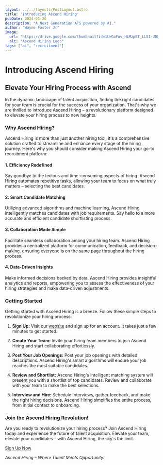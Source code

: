 ```yaml
---
layout: ../../layouts/PostLayout.astro
title: 'Introducing Ascend Hiring'
pubDate: 2024-01-20
description: "A Next Generation ATS powered by AI."
author: "Wayne Foster Jr"
image:
  url: "https://drive.google.com/thumbnail?id=1LNGaFov_HLMzpET_LL5I-UDFNsDyQhoE"
  alt: "Ascend Hiring Logo"
tags: ["ai", "recruitment"]
---
```


# Introducing Ascend Hiring

## Elevate Your Hiring Process with Ascend

In the dynamic landscape of talent acquisition, finding the right candidates for your team is crucial for the success of your organization. That's why we are thrilled to introduce Ascend Hiring – a revolutionary platform designed to elevate your hiring process to new heights.

### Why Ascend Hiring?

Ascend Hiring is more than just another hiring tool; it's a comprehensive solution crafted to streamline and enhance every stage of the hiring journey. Here's why you should consider making Ascend Hiring your go-to recruitment platform:

#### 1. **Efficiency Redefined**

Say goodbye to the tedious and time-consuming aspects of hiring. Ascend Hiring automates repetitive tasks, allowing your team to focus on what truly matters – selecting the best candidates.

#### 2. **Smart Candidate Matching**

Utilizing advanced algorithms and machine learning, Ascend Hiring intelligently matches candidates with job requirements. Say hello to a more accurate and efficient candidate shortlisting process.

#### 3. **Collaboration Made Simple**

Facilitate seamless collaboration among your hiring team. Ascend Hiring provides a centralized platform for communication, feedback, and decision-making, ensuring everyone is on the same page throughout the hiring process.

#### 4. **Data-Driven Insights**

Make informed decisions backed by data. Ascend Hiring provides insightful analytics and reports, empowering you to assess the effectiveness of your hiring strategies and make data-driven adjustments.

### Getting Started

Getting started with Ascend Hiring is a breeze. Follow these simple steps to revolutionize your hiring process:

1. **Sign Up:**
   Visit our [website](https://www.ascendhiring.com) and sign up for an account. It takes just a few minutes to get started.

2. **Create Your Team:**
   Invite your hiring team members to join Ascend Hiring and start collaborating effortlessly.

3. **Post Your Job Openings:**
   Post your job openings with detailed descriptions. Ascend Hiring's smart algorithms will ensure your job reaches the most suitable candidates.

4. **Review and Shortlist:**
   Ascend Hiring's intelligent matching system will present you with a shortlist of top candidates. Review and collaborate with your team to make the best selections.

5. **Interview and Hire:**
   Schedule interviews, gather feedback, and make the right hiring decisions. Ascend Hiring simplifies the entire process, from initial contact to onboarding.

### Join the Ascend Hiring Revolution!

Are you ready to revolutionize your hiring process? Join Ascend Hiring today and experience the future of talent acquisition. Elevate your team, elevate your candidates – with Ascend Hiring, the sky's the limit.

[Sign Up Now](https://www.ascendhiring.com)

*Ascend Hiring – Where Talent Meets Opportunity.*
